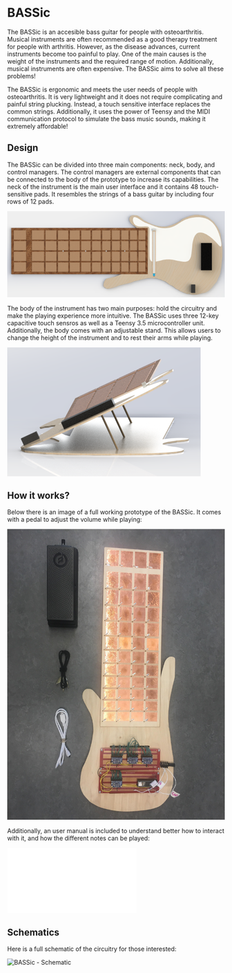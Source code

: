 # BASSic

The BASSic is an accesible bass guitar for people with osteoarthritis. Musical instruments are often recommended as a good therapy treatment for people with arthritis. However, as the disease advances, current instruments become too painful to play. One of the main causes is the weight of the instruments and the required range of motion. Additionally, musical instruments are often expensive. The BASSic aims to solve all these problems!

The BASSic is ergonomic and meets the user needs of people with osteoarthritis. It is very lightweight and it does not require complicating and painful string plucking. Instead, a touch sensitive interface replaces the common strings. Additionally, it uses the power of Teensy and the MIDI communication protocol to simulate the bass music sounds, making it extremely affordable!

## Design

The BASSic can be divided into three main components: neck, body, and control managers. The control managers are external components that can be connected to the body of the prototype to increase its capabilities. The neck of the instrument is the main user interface and it contains 48 touch-sensitive pads. It resembles the strings of a bass guitar by including four rows of 12 pads.  

![BASSic - Top View](/final_design_top.PNG)

The body of the instrument has two main purposes: hold the circuitry and make the playing experience more intuitive. The BASSic uses three 12-key capacitive touch sensros as well as a Teensy 3.5 microcontroller unit. Additionally, the body comes with an adjustable stand. This allows users to change the height of the instrument and to rest their arms while playing.

![BASSic - Side View](/final_design_side.PNG)


## How it works?

Below there is an image of a full working prototype of the BASSic. It comes with a pedal to adjust the volume while playing:

![BASSic - Prototype](/prototype.jpg)

Additionally, an user manual is included to understand better how to interact with it, and how the different notes can be played:

![User - Manual](/User-Manual.pdf)

## Schematics

Here is a full schematic of the circuitry for those interested:

![BASSic - Schematic](/schematic.PNG)
